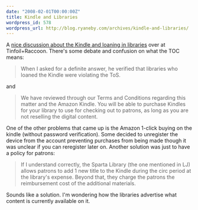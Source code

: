 ```yaml
---
date: "2008-02-01T00:00:00Z"
title: Kindle and Libraries
wordpress_id: 578
wordpress_url: http://blog.ryaneby.com/archives/kindle-and-libraries/
---
```

A <a href="http://rochellejustrochelle.typepad.com/copilot/2008/01/loaning-kindle.html">nice discussion about the Kindle and loaning in libraries</a> over at Tinfoil+Raccoon. There's some debate and confusion on what the TOC means:

<blockquote>When I asked for a definite answer, he verified that libraries who loaned the Kindle were violating the ToS.</blockquote>

and

<blockquote>We have reviewed through our Terms and Conditions regarding this matter and the Amazon Kindle. You will be able to purchase Kindles for your library to use for checking out to patrons, as long as you are not reselling the digital content.</blockquote>

One of the other problems that came up is the Amazon 1-click buying on the kindle (without password verification). Some decided to unregister the device from the account preventing purchases from being made though it was unclear if you can reregister later on. Another solution was just to have a policy for patrons:

<blockquote>If I understand correctly, the Sparta Library (the one mentioned in LJ) allows patrons to add 1 new title to the Kindle during the circ period at the library's expense. Beyond that, they charge the patrons the reimbursement cost of the additional materials.</blockquote>

Sounds like a solution. I'm wondering how the libraries advertise what content is currently available on it.
